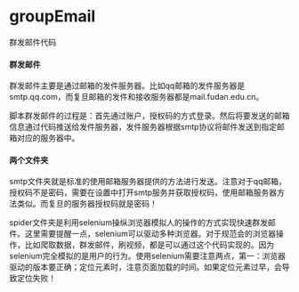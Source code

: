 # groupEmail
群发邮件代码

#### 群发邮件
群发邮件主要是通过邮箱的发件服务器。比如qq邮箱的发件服务器是smtp.qq.com，而复旦邮箱的发件和接收服务器都是mail.fudan.edu.cn。

脚本群发邮件的过程是：首先通过账户，授权码的方式登录。然后将要发送的邮箱信息通过代码推送给发件服务器，发件服务器根据smtp协议将邮件发送到指定邮箱对应的服务器中。

#### 两个文件夹
smtp文件夹就是标准的使用邮箱服务器提供的方法进行发送。注意对于qq邮箱，授权码不是密码，需要在设置中打开smtp服务并获取授权码，使用邮箱服务器方法类似。而复旦的服务器授权码就是密码！

spider文件夹是利用selenium操纵浏览器模拟人的操作的方式实现快速群发邮件。这里需要提醒一点，selenium可以驱动多种浏览器。对于规范会的浏览器操作，比如爬取数据，群发邮件，刷视频，都是可以通过这个代码实现的。因为selenium完全模拟的是用户的行为。使用selenium需要注意两点，第一：浏览器驱动的版本要正确；定位元素时，注意页面加载的时间。如果定位元素过早，会导致定位失败！
